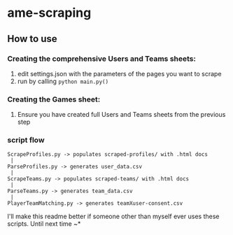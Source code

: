 # ame-scraping

## How to use

### Creating the comprehensive Users and Teams sheets: 
1. edit settings.json with the parameters of the pages you want to scrape
2. run by calling `python main.py()`

### Creating the Games sheet:
1. Ensure you have created full Users and Teams sheets from the previous step

### script flow

```
ScrapeProfiles.py -> populates scraped-profiles/ with .html docs
 |
ParseProfiles.py -> generates user_data.csv
 |
ScrapeTeams.py -> populates scraped-teams/ with .html docs
 |
ParseTeams.py -> generates team_data.csv
 |
PlayerTeamMatching.py -> generates teamXuser-consent.csv

```

I'll make this readme better if someone other than myself ever uses these scripts. Until next time ~* 